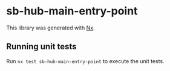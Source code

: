 # sb-hub-main-entry-point

This library was generated with [Nx](https://nx.dev).

## Running unit tests

Run `nx test sb-hub-main-entry-point` to execute the unit tests.
